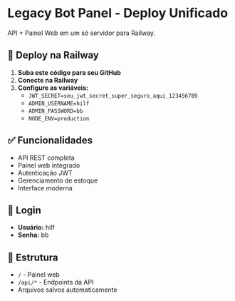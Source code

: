 # Legacy Bot Panel - Deploy Unificado

API + Painel Web em um só servidor para Railway.

## 🚀 Deploy na Railway

1. **Suba este código para seu GitHub**
2. **Conecte na Railway**
3. **Configure as variáveis:**
   - `JWT_SECRET=seu_jwt_secret_super_seguro_aqui_123456789`
   - `ADMIN_USERNAME=hilf`
   - `ADMIN_PASSWORD=bb`
   - `NODE_ENV=production`

## ✅ Funcionalidades

- API REST completa
- Painel web integrado
- Autenticação JWT
- Gerenciamento de estoque
- Interface moderna

## 🔐 Login

- **Usuário:** hilf
- **Senha:** bb

## 📁 Estrutura

- `/` - Painel web
- `/api/*` - Endpoints da API
- Arquivos salvos automaticamente